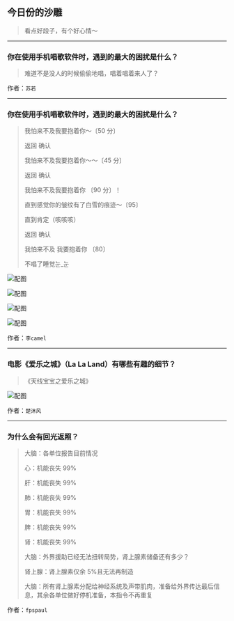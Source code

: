 ## 今日份的沙雕

> 看点好段子，有个好心情～


 
---

### 你在使用手机唱歌软件时，遇到的最大的困扰是什么？

> 难道不是没人的时候偷偷地唱，唱着唱着来人了？


作者：`苏若`

---

### 你在使用手机唱歌软件时，遇到的最大的困扰是什么？

> 我怕来不及我要抱着你～〔50 分〕
> 
> 返回 确认
> 
> 我怕来不及我要抱着你～～〔45 分〕
> 
> 返回 确认
> 
> 我怕来不及我要抱着你 〔90 分〕！
> 
> 直到感觉你的皱纹有了白雪的痕迹～〔95〕
> 
> 直到肯定（咳咳咳）
> 
> 返回 确认
> 
> 我怕来不及 我要抱着你 〔80〕
> 
> 不唱了睡觉눈_눈



![配图](http://pic4.zhimg.com/70/v2-59f3e422d869a00a94365dba086108bf_b.jpg)



![配图](http://pic4.zhimg.com/70/v2-59f3e422d869a00a94365dba086108bf_b.jpg)



![配图](http://pic4.zhimg.com/70/v2-3985457ba4747fac1680db875eeac49b_b.jpg)



![配图](http://pic3.zhimg.com/70/v2-e4f7e0197dfe058dd8b20a4e67ada9d6_b.jpg)


作者：`李camel`

---

### 电影《爱乐之城》（La La Land）有哪些有趣的细节？

> 《天线宝宝之爱乐之城》



![配图](http://pic3.zhimg.com/70/v2-b82766f353cd807193e7a453aabc96aa_b.jpg)


作者：`楚沐风`

---

### 为什么会有回光返照？

> 大脑：各单位报告目前情况
> 
> 心：机能丧失 99%
> 
> 肝：机能丧失 99%
> 
> 肺：机能丧失 99%
> 
> 胃：机能丧失 99%
> 
> 脾：机能丧失 99%
> 
> 肾：机能丧失 99%
> 
> 大脑：外界援助已经无法扭转局势，肾上腺素储备还有多少？
> 
> 肾上腺：肾上腺素仅余 5%且无法再制造
> 
> 大脑：所有肾上腺素分配给神经系统及声带肌肉，准备给外界传达最后信息，其余各单位做好停机准备，本指令不再重复


作者：`fpspaul`